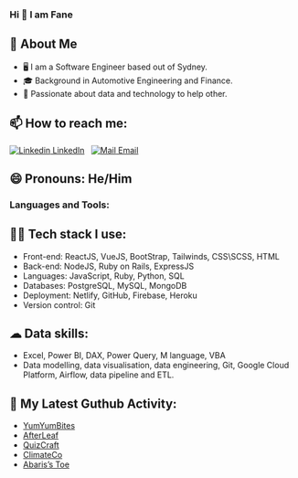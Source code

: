 ### Hi 👋 I am Fane
## :book: About Me
- 🖥 I am a Software Engineer based out of Sydney.
- 🎓 Background in Automotive Engineering and Finance.
- 💼 Passionate about data and technology to help other.

## 📫 How to reach me:
[![Linkedin](https://i.stack.imgur.com/gVE0j.png) LinkedIn](https://www.linkedin.com/in/fanetree/)
&nbsp;
[![Mail](https://i.stack.imgur.com/tskMh.png) Email](fane.tree@gmail.com)

## 😄 Pronouns: He/Him

### Languages and Tools:
## 👨‍💻 Tech stack I use:
- Front-end: ReactJS, VueJS, BootStrap, Tailwinds, CSS\SCSS, HTML
- Back-end: NodeJS, Ruby on Rails, ExpressJS
- Languages: JavaScript, Ruby, Python, SQL
- Databases: PostgreSQL, MySQL, MongoDB
- Deployment: Netlify, GitHub, Firebase, Heroku
- Version control: Git

## ☁ Data skills:
- Excel, Power BI, DAX, Power Query, M language, VBA
- Data modelling, data visualisation, data engineering, Git, Google Cloud Platform, Airflow, data pipeline and ETL.

## 🔔 My Latest Guthub Activity:
- [YumYumBites](https://project4-yumyumbites-8cohx7mup-tanakorntree.vercel.app/)
- [AfterLeaf](https://harmonious-sunshine-7478e1.netlify.app/)
- [QuizCraft](https://quizcraft-c8706.web.app/)
- [ClimateCo](https://climateco.herokuapp.com/)
- [Abaris’s Toe](https://fanetree.github.io/project0-tictactoe/)


<!--
**FaneTree/FaneTree** is a ✨ _special_ ✨ repository because its `README.md` (this file) appears on your GitHub profile.

Here are some ideas to get you started:

- 🔭 I’m currently working on ...
- 🌱 I’m currently learning ...
- 👯 I’m looking to collaborate on ...
- 🤔 I’m looking for help with ...
- 💬 Ask me about ...
- 📫 How to reach me: ...
- 😄 Pronouns: ...
- ⚡ Fun fact: ...
-->
